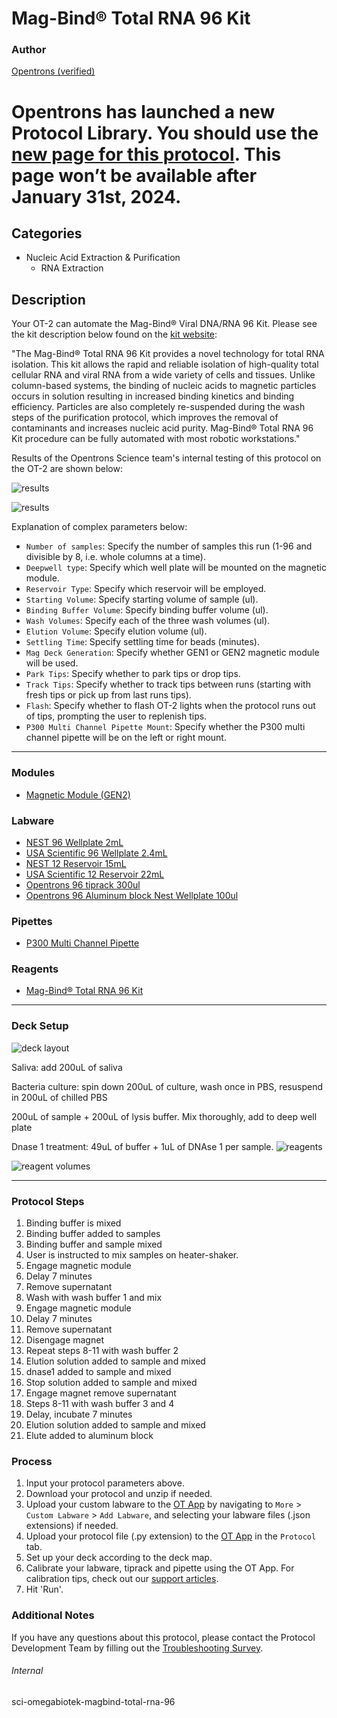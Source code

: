 # Mag-Bind® Total RNA 96 Kit

### Author
[Opentrons (verified)](https://opentrons.com/)

# Opentrons has launched a new Protocol Library. You should use the [new page for this protocol](library.opentrons.com/p/sci-omegabiotek-magbind-total-rna-96). This page won’t be available after January 31st, 2024.

## Categories
* Nucleic Acid Extraction & Purification
	* RNA Extraction

## Description
Your OT-2 can automate the Mag-Bind® Viral DNA/RNA 96 Kit. Please see the kit description below found on the [kit website](https://www.omegabiotek.com/product/mag-bind-total-rna-96-kit/):

"The Mag-Bind® Total RNA 96 Kit provides a novel technology for total RNA isolation. This kit allows the rapid and reliable isolation of high-quality total cellular RNA and viral RNA from a wide variety of cells and tissues. Unlike column-based systems, the binding of nucleic acids to magnetic particles occurs in solution resulting in increased binding kinetics and binding efficiency. Particles are also completely re-suspended during the wash steps of the purification protocol, which improves the removal of contaminants and increases nucleic acid purity. Mag-Bind® Total RNA 96 Kit procedure can be fully automated with most robotic workstations."

Results of the Opentrons Science team's internal testing of this protocol on the OT-2 are shown below:  

![results](https://opentrons-protocol-library-website.s3.amazonaws.com/custom-README-images/sci-omegabiotek-magbind-total-rna-96/Screen+Shot+2021-08-09+at+4.10.56+PM.png)

![results](https://opentrons-protocol-library-website.s3.amazonaws.com/custom-README-images/sci-omegabiotek-magbind-total-rna-96/Screen+Shot+2021-08-09+at+4.11.10+PM.png)



Explanation of complex parameters below:
* `Number of samples`: Specify the number of samples this run (1-96 and divisible by 8, i.e. whole columns at a time).
* `Deepwell type`: Specify which well plate will be mounted on the magnetic module.
* `Reservoir Type`: Specify which reservoir will be employed.
* `Starting Volume`: Specify starting volume of sample (ul).
* `Binding Buffer Volume`: Specify binding buffer volume (ul).
* `Wash Volumes`: Specify each of the three wash volumes (ul).
* `Elution Volume`: Specify elution volume (ul).
* `Settling Time`: Specify settling time for beads (minutes).
* `Mag Deck Generation`: Specify whether GEN1 or GEN2 magnetic module will be used.
* `Park Tips`: Specify whether to park tips or drop tips.
* `Track Tips`: Specify whether to track tips between runs (starting with fresh tips or pick up from last runs tips).
* `Flash`: Specify whether to flash OT-2 lights when the protocol runs out of tips, prompting the user to replenish tips.
* `P300 Multi Channel Pipette Mount`: Specify whether the P300 multi channel pipette will be on the left or right mount.


---

### Modules
* [Magnetic Module (GEN2)](https://shop.opentrons.com/collections/hardware-modules/products/magdeck)


### Labware
* [NEST 96 Wellplate 2mL](https://shop.opentrons.com/collections/lab-plates/products/nest-0-2-ml-96-well-deep-well-plate-v-bottom)
* [USA Scientific 96 Wellplate 2.4mL](https://labware.opentrons.com/?category=wellPlate)
* [NEST 12 Reservoir 15mL](https://shop.opentrons.com/collections/reservoirs/products/nest-12-well-reservoir-15-ml)
* [USA Scientific 12 Reservoir 22mL](https://labware.opentrons.com/?category=reservoir)
* [Opentrons 96 tiprack 300ul](https://shop.opentrons.com/collections/opentrons-tips/products/opentrons-300ul-tips)
* [Opentrons 96 Aluminum block Nest Wellplate 100ul](https://labware.opentrons.com/opentrons_96_aluminumblock_nest_wellplate_100ul?category=aluminumBlock)

### Pipettes
* [P300 Multi Channel Pipette](https://shop.opentrons.com/collections/ot-2-robot/products/8-channel-electronic-pipette)

### Reagents
* [Mag-Bind® Total RNA 96 Kit](https://www.omegabiotek.com/product/mag-bind-total-rna-96-kit/)

---

### Deck Setup

![deck layout](https://opentrons-protocol-library-website.s3.amazonaws.com/custom-README-images/528c16/Screen+Shot+2022-03-11+at+3.25.12+PM.png)

Saliva: add 200uL of saliva

Bacteria culture: spin down 200uL of culture, wash once in PBS, resuspend in 200uL of chilled PBS

200uL of sample + 200uL of lysis buffer. Mix thoroughly, add to deep well plate

Dnase 1 treatment: 49uL of buffer + 1uL of DNAse 1 per sample.
![reagents](https://opentrons-protocol-library-website.s3.amazonaws.com/custom-README-images/528c16/Screen+Shot+2022-03-11+at+3.25.34+PM.png)

![reagent volumes](https://opentrons-protocol-library-website.s3.amazonaws.com/custom-README-images/528c16/Screen+Shot+2022-03-11+at+3.26.29+PM.png)

---

### Protocol Steps
1. Binding buffer is mixed
2. Binding buffer added to samples
3. Binding buffer and sample mixed
4. User is instructed to mix samples on heater-shaker.
5. Engage magnetic module
6. Delay 7 minutes
7. Remove supernatant
8. Wash with wash buffer 1 and mix
9. Engage magnetic module
10. Delay 7 minutes
11. Remove supernatant
12. Disengage magnet
13. Repeat steps 8-11 with wash buffer 2
14. Elution solution added to sample and mixed
15. dnase1 added to sample and mixed
16. Stop solution added to sample and mixed
17. Engage magnet remove supernatant
18. Steps 8-11 with wash buffer 3 and 4
19. Delay, incubate 7 minutes
20. Elution solution added to sample and mixed
21. Elute added to aluminum block

### Process
1. Input your protocol parameters above.
2. Download your protocol and unzip if needed.
3. Upload your custom labware to the [OT App](https://opentrons.com/ot-app) by navigating to `More` > `Custom Labware` > `Add Labware`, and selecting your labware files (.json extensions) if needed.
4. Upload your protocol file (.py extension) to the [OT App](https://opentrons.com/ot-app) in the `Protocol` tab.
5. Set up your deck according to the deck map.
6. Calibrate your labware, tiprack and pipette using the OT App. For calibration tips, check out our [support articles](https://support.opentrons.com/en/collections/1559720-guide-for-getting-started-with-the-ot-2).
7. Hit 'Run'.

### Additional Notes
If you have any questions about this protocol, please contact the Protocol Development Team by filling out the [Troubleshooting Survey](https://protocol-troubleshooting.paperform.co/).

###### Internal
sci-omegabiotek-magbind-total-rna-96
